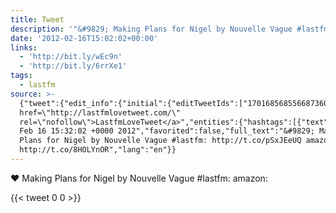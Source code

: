 ```yaml
---
title: Tweet
description: '"&#9829; Making Plans for Nigel by Nouvelle Vague #lastfm:  amazon: "'
date: '2012-02-16T15:02:02+00:00'
links:
  - 'http://bit.ly/wEc9n'
  - 'http://bit.ly/6rrXe1'
tags:
  - lastfm
source: >-
  {"tweet":{"edit_info":{"initial":{"editTweetIds":["170168568556687360"],"editableUntil":"2012-02-16T16:32:02.980Z","editsRemaining":"5","isEditEligible":true}},"retweeted":false,"source":"<a
  href=\"http://lastfmlovetweet.com/\"
  rel=\"nofollow\">LastfmLoveTweet</a>","entities":{"hashtags":[{"text":"lastfm","indices":["49","56"]}],"symbols":[],"user_mentions":[],"urls":[{"url":"http://t.co/pSxJEeUQ","expanded_url":"http://bit.ly/wEc9n","display_url":"bit.ly/wEc9n","indices":["58","78"]},{"url":"http://t.co/8HOLYnOR","expanded_url":"http://bit.ly/6rrXe1","display_url":"bit.ly/6rrXe1","indices":["87","107"]}]},"display_text_range":["0","107"],"favorite_count":"0","id_str":"170168568556687360","truncated":false,"retweet_count":"0","id":"170168568556687360","possibly_sensitive":false,"created_at":"Thu
  Feb 16 15:32:02 +0000 2012","favorited":false,"full_text":"&#9829; Making
  Plans for Nigel by Nouvelle Vague #lastfm: http://t.co/pSxJEeUQ amazon:
  http://t.co/8HOLYnOR","lang":"en"}}
---
```

&#9829; Making Plans for Nigel by Nouvelle Vague #lastfm:  amazon: 
    
{{< tweet 0 0 >}}
    
